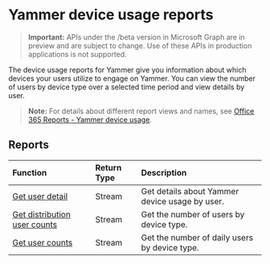 # Yammer device usage reports

> **Important:** APIs under the /beta version in Microsoft Graph are in preview and are subject to change. Use of these APIs in production applications is not supported.

The device usage reports for Yammer give you information about which devices your users utilize to engage on Yammer. You can view the number of users by device type over a selected time period and view details by user.

> **Note:** For details about different report views and names, see [Office 365 Reports - Yammer device usage](https://support.office.com/client/Yammer-device-usage-b793ffdd-effa-43d0-849a-b1ca2e899f38).

## Reports

| Function                                 | Return Type | Description                              |
| :--------------------------------------- | :---------- | :--------------------------------------- |
| [Get user detail](../api/reportroot_getyammerdeviceusageuserdetail.md) | Stream      | Get details about Yammer device usage by user. |
| [Get distribution user counts](../api/reportroot_getyammerdeviceusagedistributionusercounts.md) | Stream      | Get the number of users by device type.  |
| [Get user counts](../api/reportroot_getyammerdeviceusageusercounts.md) | Stream      | Get the number of daily users by device type. |
